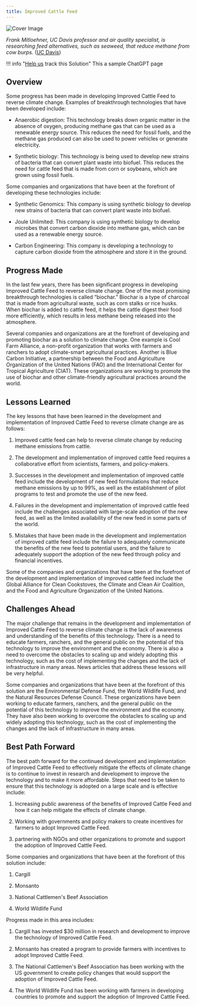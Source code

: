 ```yaml
---
title: Improved Cattle Feed
---
```


![Cover Image](img/improved-cattle-feed.png)

_Frank Mitloehner, UC Davis professor and air quality specialist, is researching feed alternatives, such as seaweed, that reduce methane from cow burps._ ([UC Davis](https://www.ucdavis.edu/food/news/making-cattle-more-sustainable))

!!! info "[Help us](../../contribute) track this Solution"
    This a sample ChatGPT page

## Overview

Some progress has been made in developing Improved Cattle Feed to reverse climate change. Examples of breakthrough technologies that have been developed include:

- Anaerobic digestion: This technology breaks down organic matter in the absence of oxygen, producing methane gas that can be used as a renewable energy source. This reduces the need for fossil fuels, and the methane gas produced can also be used to power vehicles or generate electricity.

- Synthetic biology: This technology is being used to develop new strains of bacteria that can convert plant waste into biofuel. This reduces the need for cattle feed that is made from corn or soybeans, which are grown using fossil fuels.

Some companies and organizations that have been at the forefront of developing these technologies include:

- Synthetic Genomics: This company is using synthetic biology to develop new strains of bacteria that can convert plant waste into biofuel.

- Joule Unlimited: This company is using synthetic biology to develop microbes that convert carbon dioxide into methane gas, which can be used as a renewable energy source.

- Carbon Engineering: This company is developing a technology to capture carbon dioxide from the atmosphere and store it in the ground.

## Progress Made

In the last few years, there has been significant progress in developing Improved Cattle Feed to reverse climate change. One of the most promising breakthrough technologies is called “biochar.” Biochar is a type of charcoal that is made from agricultural waste, such as corn stalks or rice husks. When biochar is added to cattle feed, it helps the cattle digest their food more efficiently, which results in less methane being released into the atmosphere.

Several companies and organizations are at the forefront of developing and promoting biochar as a solution to climate change. One example is Cool Farm Alliance, a non-profit organization that works with farmers and ranchers to adopt climate-smart agricultural practices. Another is Blue Carbon Initiative, a partnership between the Food and Agriculture Organization of the United Nations (FAO) and the International Center for Tropical Agriculture (CIAT). These organizations are working to promote the use of biochar and other climate-friendly agricultural practices around the world.

## Lessons Learned

The key lessons that have been learned in the development and implementation of Improved Cattle Feed to reverse climate change are as follows: 

1. Improved cattle feed can help to reverse climate change by reducing methane emissions from cattle.

2. The development and implementation of improved cattle feed requires a collaborative effort from scientists, farmers, and policy-makers.

3. Successes in the development and implementation of improved cattle feed include the development of new feed formulations that reduce methane emissions by up to 99%, as well as the establishment of pilot programs to test and promote the use of the new feed.

4. Failures in the development and implementation of improved cattle feed include the challenges associated with large-scale adoption of the new feed, as well as the limited availability of the new feed in some parts of the world.

5. Mistakes that have been made in the development and implementation of improved cattle feed include the failure to adequately communicate the benefits of the new feed to potential users, and the failure to adequately support the adoption of the new feed through policy and financial incentives.

Some of the companies and organizations that have been at the forefront of the development and implementation of improved cattle feed include the Global Alliance for Clean Cookstoves, the Climate and Clean Air Coalition, and the Food and Agriculture Organization of the United Nations.

## Challenges Ahead

The major challenge that remains in the development and implementation of Improved Cattle Feed to reverse climate change is the lack of awareness and understanding of the benefits of this technology. There is a need to educate farmers, ranchers, and the general public on the potential of this technology to improve the environment and the economy. There is also a need to overcome the obstacles to scaling up and widely adopting this technology, such as the cost of implementing the changes and the lack of infrastructure in many areas. News articles that address these lessons will be very helpful.

Some companies and organizations that have been at the forefront of this solution are the Environmental Defense Fund, the World Wildlife Fund, and the Natural Resources Defense Council. These organizations have been working to educate farmers, ranchers, and the general public on the potential of this technology to improve the environment and the economy. They have also been working to overcome the obstacles to scaling up and widely adopting this technology, such as the cost of implementing the changes and the lack of infrastructure in many areas.

## Best Path Forward

The best path forward for the continued development and implementation of Improved Cattle Feed to effectively mitigate the effects of climate change is to continue to invest in research and development to improve the technology and to make it more affordable. Steps that need to be taken to ensure that this technology is adopted on a large scale and is effective include:

1. Increasing public awareness of the benefits of Improved Cattle Feed and how it can help mitigate the effects of climate change.

2. Working with governments and policy makers to create incentives for farmers to adopt Improved Cattle Feed.

3. partnering with NGOs and other organizations to promote and support the adoption of Improved Cattle Feed.

Some companies and organizations that have been at the forefront of this solution include:

1. Cargill

2. Monsanto

3. National Cattlemen's Beef Association

4. World Wildlife Fund

Progress made in this area includes:

1. Cargill has invested $30 million in research and development to improve the technology of Improved Cattle Feed.

2. Monsanto has created a program to provide farmers with incentives to adopt Improved Cattle Feed.

3. The National Cattlemen's Beef Association has been working with the US government to create policy changes that would support the adoption of Improved Cattle Feed.

4. The World Wildlife Fund has been working with farmers in developing countries to promote and support the adoption of Improved Cattle Feed.
